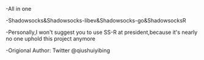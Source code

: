 -All in one

-Shadowsocks&Shadowsocks-libev&Shadowsocks-go&ShadowsocksR

-Personally,I won't suggest you to use SS-R at president,because it's nearly no one uphold this project anymore

-Origional Author: Twitter @qiushuiyibing
